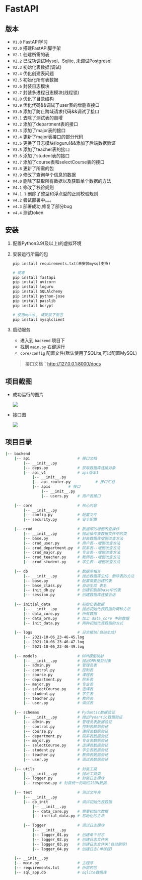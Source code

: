 # FastAPI

## 版本

+ `V1.0` FastAPI学习
+ `V2.0` 搭建FastAPI脚手架
+ `V2.1` 创建所需的表
+ `V2.2` 已成功调试Mysql、Sqlite, 未调试Postgresql
+ `V2.3` 初始化表数据(调试)
+ `V2.4` 优化创建表问题
+ `V2.5` 初始化所有表数据
+ `V2.6` 封装日志模块
+ `V2.7` 封装多进程日志模块(线程锁)
+ `V2.8` 优化了目录结构
+ `V2.9` 优化代码&&调试了user表的增删查接口
+ `V3.0` 添加了防止跨域请求代码&&调试了接口
+ `V3.1` 去除了测试表的自增
+ `V3.2` 添加了department表的接口
+ `V3.3` 添加了major表的接口
+ `V3.4` 更新了major表接口的部分代码
+ `V3.5` 更换了日志模块(loguru)&&添加了后端数据验证
+ `V3.5` 添加了teacher表的接口
+ `V3.6` 添加了student表的接口
+ `V3.7` 添加了course表和selectCourse表的接口
+ `V3.8` 更新了所需的包
+ `V3.9` 修改了查询单个信息的数据
+ `V4.0` 删除了获取所有数据以及获取单个数据的方法
+ `V4.1` 修改了校验规则
+ `V4.1.1` 删除了整型和浮点型的正则校验规则
+ `v4.2` 尝试部署中。。。
+ `v4.3` 部署成功,修复了部分bug
+ `v4.4` 测试token

## 安装

1. 配置Python3.9(及以上)的虚拟环境

2. 安装运行所需的包

   ```python
   pip install requirements.txt(未安装mysql支持)
   
   # 或者
   pip install fastapi
   pip install uvicorn
   pip install loguru
   pip install SQLAlchemy
   pip install python-jose
   pip install passlib
   pip install bcrypt
   
   # 使用mysql, 请安装下面包
   pip install mysqlclient
   ```


3. 启动服务

    + 进入到 `backend` 项目下
    + 找到 `main.py` 右键运行
    + `core/config` 配置文件(默认使用了SQLite,可以配置MySQL)

   > 接口文档：http://127.0.0.1:8000/docs

## 项目截图

+ 成功运行的图片

  ![](https://gitee.com/zxiaosi/image/raw/master/Project/Vue+FastAPI/image-20211021164103094.png)

+ 接口图

  ![](https://gitee.com/zxiaosi/image/raw/master/Project/Vue+FastAPI/backend-%E6%8E%A5%E5%8F%A3.png)

## 项目目录

```sh
|-- backend
    |-- api					    # 接口文档
        |-- __init__.py	        
        |-- deps.py	            # 获取数据库连接对象
        |-- api_v1              # api版本1
            |-- __init__.py	       	        
            |-- api_router.py	       	# 接口汇总       
            |-- apis	    # 接口
                |-- __init__.py	           
                |-- users.py	# 用户表接口
                         
	|-- core					# 核心内容
		|-- __init__.py			    
		|-- config.py			# 配置文件
		|-- security.py		    # 安全配置
		
	|-- crud					# 数据库的增删改查操作
		|-- __init__.py			# 抛出操作表数据文件中的类
		|-- base.py     		# 封装数据库增删改查方法
		|-- crud_user.py		# 用户表--增删改查方法
		|-- crud_department.py	# 院系表--增删改查方法
		|-- crud_major.py		# 专业表--增删改查方法
		|-- crud_teacher.py		# 教师表--增删改查方法
		|-- crud_student.py		# 学生表--增删改查方法
		
 	|-- db						# 数据库相关
 		|-- __init__.py			# 抛出数据库生成、删除表的方法
		|-- base.py		        # 配置需要创建的表
		|-- base_class.py		# 自动生成 表名
		|-- init_db.py			# 创建和删除base中的表
		|-- session.py			# 创建数据库连接会话
		
	|-- initial_data            # 初始化表数据
    	|-- __init__.py			# 抛出初始化表数据的两种方法
    	|-- data_core.py		# 所有数据
    	|-- data_orm.py			# 加工 data_core 中的数据
    	|-- init_data.py		# 两种初始化表数据的方式
    	
    |-- logs                    # 日志模块(自动生成)
        |-- 2021-10-06_23-46-45.log			    
        |-- 2021-10-06_23-46-47.log			    
        |-- 2021-10-06_23-46-49.log		
        	    
	|-- models                  # ORM模型映射
		|-- __init__.py			# 抛出ORM模型对象
		|-- admin.py			# 管理员表
		|-- control.py			# 控制表
		|-- course.py			# 课程表
		|-- department.py		# 院系表
		|-- major.py			# 专业表
		|-- selectCourse.py		# 选课表
		|-- student.py			# 学生表
		|-- teacher.py			# 教师表
		|-- user.py				# 调试表
		
	|-- schemas                 # Pydantic数据验证
		|-- __init__.py			# 抛出Pydantic数据验证
		|-- admin.py			# 管理员表数据验证
		|-- control.py			# 控制表数据验证
		|-- course.py			# 课程表数据验证
		|-- department.py		# 院系表数据验证
		|-- major.py			# 专业表数据验证
		|-- selectCourse.py		# 选课表数据验证
		|-- student.py			# 学生表数据验证
		|-- teacher.py			# 教师表数据验证
		|-- user.py				# 调试表数据验证
		
	|-- utils                   # 封装工具
	    |-- __init__.py		    # 抛出工具类
	    |-- logger.py		    # 封装日志模块
	    |-- response.py	# 封装统一的响应JSON数据
		
	|-- test                    # 测试文件夹
    	|-- __init__.py				
    	|-- db_init				# 调试初始化表数据
    		|-- __init__.py			
    		|-- data_core.py	# 需要初始化数据
    		|-- initial_data.py	# 初始化的方法
    		
    	|-- logger              # 调试日志模块
    	    |-- __init__.py			
    	    |-- logger_01.py	# 创建单个日志
    	    |-- logger_02.py	# 创建日志文件夹
    	    |-- logger_03.py	# 创建日志文件夹(自动删除)
    	    |-- logger_04.py	# 创建日志(单线程)
    	    
	|-- __init__.py
	|-- main.py					# 主程序
	|-- requirements.txt		# 所需的包
	|-- sql_app.db              # sqlite数据库
```

